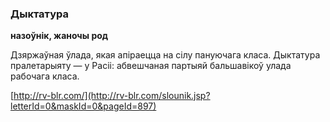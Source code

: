 ### Дыктатура
**назоўнік, жаночы род**

Дзяржаўная ўлада, якая апіраецца на сілу пануючага класа. Дыктатура пралетарыяту — у Расіі: абвешчаная партыяй бальшавікоў улада рабочага класа.

<a rel="author">[http://rv-blr.com/](http://rv-blr.com/slounik.jsp?letterId=0&maskId=0&pageId=897)</a>
